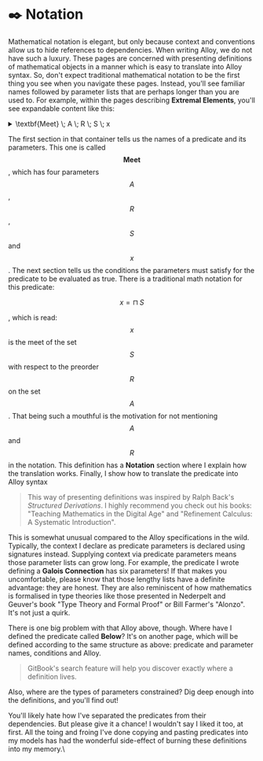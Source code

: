 # ✒️ Notation

Mathematical notation is elegant, but only because context and conventions allow us to hide references to dependencies. When writing Alloy, we do not have such a luxury. These pages are concerned with presenting definitions of mathematical objects in a manner which is easy to translate into Alloy syntax. So, don't expect traditional mathematical notation to be the first thing you see when you navigate these pages. Instead, you'll see familiar names followed by parameter lists that are perhaps longer than you are used to. For example, within the pages describing **Extremal Elements**, you'll see expandable content like this:

<details>

<summary><span class="math">\textbf{Meet} \; A \; R \; S \; x</span></summary>

***

$$\textbf{Below} \;A \; R \; S \; x$$

$$\forall(y : \textbf{Below} \;A \; R \; S \; y : R.y.x)$$

***

**Notation.**

1. $$\textbf{Meet} \; S \; x$$ abbreviates $$\textbf{Meet} \; A \; R \; S \; x$$ when $$A$$ and $$R$$​ are clear from the context.
2. $$\textbf{Meet} \; S \; x$$ is abbreviated by $$x = \sqcap \; S$$

***

```
pred Meet(A: set univ, R: univ->univ, S: set univ, x: univ) {
  Below[A,R,S,x]
  all y: univ | Below[A,R,S,y] implies y->x in R
}
```

</details>

The first section in that container tells us the names of a predicate and its parameters.  This one is called $$\textbf{Meet}$$, which has four parameters $$A$$, $$R$$, $$S$$ and $$x$$. The next section tells us the conditions the parameters must satisfy for the predicate to be evaluated as true.  There is a traditional math notation for this predicate:

$$
x = \sqcap \; S
$$

, which is read: $$x$$ is the meet of the set $$S$$ with respect to the preorder $$R$$ on the set $$A$$. That being such a mouthful is the motivation for not mentioning $$A$$ and $$R$$ in the notation. This definition has a **Notation** section where I explain how the translation works. Finally, I show how to translate the predicate into Alloy syntax

> This way of presenting definitions was inspired by Ralph Back's _Structured Derivations_. I highly recommend you check out his books: "Teaching Mathematics in the Digital Age" and "Refinement Calculus: A Systematic Introduction".

This is somewhat unusual compared to the Alloy specifications in the wild. Typically, the context I declare as predicate parameters is declared using signatures instead. Supplying context via predicate parameters means those parameter lists can grow long. For example, the predicate I wrote defining a **Galois Connection** has six parameters! If that makes you uncomfortable, please know that those lengthy lists have a definite advantage: they are honest. They are also reminiscent of how mathematics is formalised in type theories like those presented in Nederpelt and Geuver's book "Type Theory and Formal Proof" or Bill Farmer's "Alonzo". It's not just a quirk.

There is one big problem with that Alloy above, though. Where have I defined the predicate called **Below**? It's on another page, which will be defined according to the same structure as above: predicate and parameter names, conditions and Alloy.

> GitBook's search feature will help you discover exactly where a definition lives.

Also, where are the types of parameters constrained?  Dig deep enough into the definitions, and you'll find out!

You'll likely hate how I've separated the predicates from their dependencies.  But please give it a chance!  I wouldn't say I liked it too, at first.  All the toing and froing I've done copying and pasting predicates into my models has had the wonderful side-effect of burning these definitions into my memory.\

